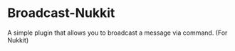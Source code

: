 # Broadcast-Nukkit
A simple plugin that allows you to broadcast a message via command. (For Nukkit)
